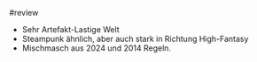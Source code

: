 #review

- Sehr Artefakt-Lastige Welt
- Steampunk ähnlich, aber auch stark in Richtung High-Fantasy
- Mischmasch aus 2024 und 2014 Regeln.